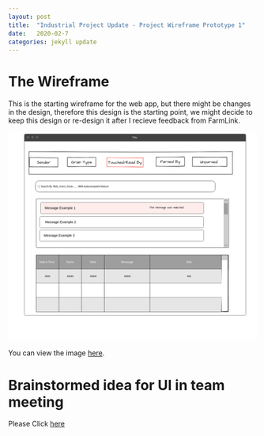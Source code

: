 ```yaml
---
layout: post
title:  "Industrial Project Update - Project Wireframe Prototype 1"
date:   2020-02-7
categories: jekyll update
---
```


# The Wireframe 
This is the starting wireframe for the web app, but there might be changes in the design, therefore this design is the starting point, we might decide to keep this design or re-design it after I recieve feedback from FarmLink.

![Image of Wireframe](/assets/images/prototype.png)


You can view the image [here](/assets/images/brainstorm.png).

# Brainstormed idea for UI in team meeting
Please Click [here](/assets/images/brainstorm.png)
